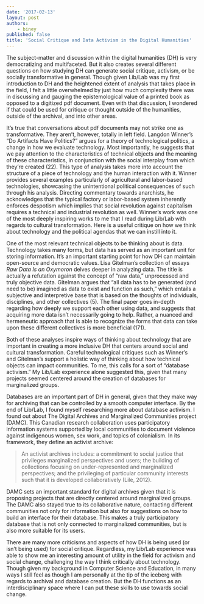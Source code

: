 ```yaml
---
date: '2017-02-13'
layout: post
authors:
    - biney
published: false
title: 'Social Critique and Data Activism in the Digital Humanities'
---
```

The subject-matter and discussion within the digital humanities (DH) is very democratizing and multifaceted. But it also creates several different questions on how studying DH can generate social critique, activism, or be socially transformative in general. Though given Lib/Lab was my first introduction to DH and the heightened extent of analysis that takes place in the field, I felt a little overwhelmed by just how much complexity there was in discussing and gauging the epistemological value of a printed book as opposed to a digitized pdf document. Even with that discussion, I wondered if that could be used for critique or thought outside of the humanities, outside of the archival, and into other areas. 

It’s true that conversations about pdf documents may not strike one as transformative. They aren’t, however, totally in left field. Langdon Winner’s “Do Artifacts Have Politics?” argues for a theory of technological politics, a change in how we evaluate technology. Most importantly, he suggests that we pay attention to the characteristics of technical objects and the meaning of these characteristics, in conjunction with the social interplay from which they’re created (22). This type of analysis takes more into account the structure of a piece of technology and the human interaction with it. Winner provides several examples particularly of agricultural and labor-based technologies, showcasing the unintentional political consequences of such through his analysis. Directing commentary towards anarchists, he acknowledges that the typical factory or labor-based system inherently enforces despotism which implies that social revolution against capitalism requires a technical and industrial revolution as well. Winner’s work was one of the most deeply inspiring works to me that I read during Lib/Lab with regards to cultural transformation. Here is a useful critique on how we think about technology and the political agendas that we can instill into it.

One of the most relevant technical objects to be thinking about is data. Technology takes many forms, but data has served as an important unit for storing information. It’s an important starting point for how DH can maintain open-source and democratic values. Lisa Gitelman’s collection of essays *Raw Data Is an Oxymoron* delves deeper in analyzing data. The title is actually a refutation against the concept of “raw data,” unprocessed and truly objective data. Gitelman argues that “all data has to be generated (and need to be) imagined as data to exist and function as such,” which entails a subjective and interpretive base that is based on the thoughts of individuals, disciplines, and other collectives (5). The final paper goes in-depth regarding how deeply we support each other using data, and suggests that acquiring more data isn’t necessarily going to help. Rather, a nuanced and hermeneutic approach that is able to recognize the forms that data can take upon these different collectives is more beneficial (171).

Both of these analyses inspire ways of thinking about technology that are important in creating a more inclusive DH that centers around social and cultural transformation. Careful technological critiques such as Winner’s and Gitelman’s support a holistic way of thinking about how technical objects can impact communities. To me, this calls for a sort of “database activism.” My Lib/Lab experience alone suggested this, given that many projects seemed centered around the creation of databases for marginalized groups.

Databases are an important part of DH in general, given that they make way for archiving that can be controlled by a smooth computer interface. By the end of Lib/Lab, I found myself researching more about database activism. I found out about The Digital Archives and Marginalized Communities project (DAMC). This Canadian research collaboration uses participatory information systems supported by local communities to document violence against indigenous women, sex work, and topics of colonialism. In its framework, they define an activist archive:

>An activist archives includes: a commitment to social justice that privileges marginalized perspectives and users; the building of collections focusing on under-represented and marginalized perspectives; and the privileging of particular community interests such that it is developed collaboratively (Lile, 2012).

DAMC sets an important standard for digital archives given that it is proposing projects that are directly centered around marginalized groups. The DAMC also stayed true to its collaborative nature, contacting different communities not only for information but also for suggestions on how to build an interface for their database. This makes a truly participatory database that is not only connected to marginalized communities, but is also more suitable for its users.

There are many more criticisms and aspects of how DH is being used (or isn’t being used) for social critique. Regardless, my Lib/Lab experience was able to show me an interesting amount of utility in the field for activism and social change, challenging the way I think critically about technology. Though given my background in Computer Science and Education, in many ways I still feel as though I am personally at the tip of the iceberg with regards to archival and database creation. But the DH functions as an interdisciplinary space where I can put these skills to use towards social change.